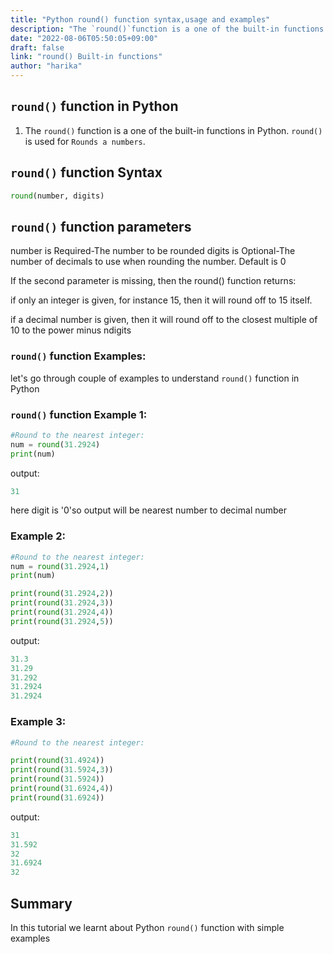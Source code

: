 ```yaml
---
title: "Python round() function syntax,usage and examples"
description: "The `round()`function is a one of the built-in functions in Python"
date: "2022-08-06T05:50:05+09:00"
draft: false
link: "round() Built-in functions"
author: "harika"
---
```


## `round()` function in Python

1. The `round()` function is a one of the built-in functions in Python.
`round()` is used for `Rounds a numbers`.

## `round()` function Syntax

```Python
round(number, digits)
```
## `round()` function parameters

number is Required-The number to be rounded
digits is Optional-The number of decimals to use when rounding the number. Default is 0

If the second parameter is missing, then the round() function returns: 

if only an integer is given, for instance 15, then it will round off to 15 itself.

if a decimal number is given, then it will round off to the closest multiple of 10 to the power minus ndigits

### `round()` function Examples:

let's go through couple of examples to understand `round()` function in Python

### `round()` function Example 1:

```Python
#Round to the nearest integer:
num = round(31.2924)
print(num) 
```
output:

```Python
31
```
here digit is '0'so output will be nearest number to decimal number 

### Example 2: 

```Python
#Round to the nearest integer:
num = round(31.2924,1)
print(num) 

print(round(31.2924,2))
print(round(31.2924,3))
print(round(31.2924,4))
print(round(31.2924,5))
```
output:

```Python
31.3
31.29
31.292
31.2924
31.2924
```
### Example 3:

```Python
#Round to the nearest integer:

print(round(31.4924))
print(round(31.5924,3))
print(round(31.5924))
print(round(31.6924,4))
print(round(31.6924))
```
output:

```Python
31
31.592
32
31.6924
32
```
## Summary
In this tutorial we learnt about Python `round()` function with simple examples
